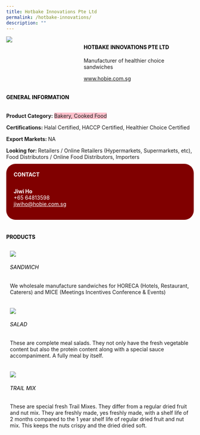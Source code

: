```yaml
--- 
title: Hotbake Innovations Pte Ltd 
permalink: /hotbake-innovations/ 
description: ""
--- 
```

<div class="flex-paragraph"> 
<p style="text-transform: uppercase">
</p>
</div> 
<div class="flex-container" style="display: flex; flex-wrap: wrap;"> 
<div class="card sgds" style="flex: 1 1 40%; display: block;">
<img src="https://drive.google.com/u/0/uc?id=1bWopWtDwgtFrI45KhNXKHyRhZZ-2qdFU&amp;export=download">
</div> 
<div class="card-sgds" style="flex: 1 1 58%; display: block; margin-left: 3px"> 
<h4 style="text-transform: uppercase; color: black;">
<b>Hotbake Innovations Pte Ltd
</b>
</h4> 
<p>Manufacturer of healthier choice sandwiches
</p> 
<p>
<a href="https://www.hobie.com.sg" target="_blank">www.hobie.com.sg
</a>
</p> 
</div> 
</div> 
<h4 style="text-transform: uppercase; color: black;">
<b>General Information
</b>
</h4> 
<div class="flex-container" style="display: flex; flex-wrap: wrap;"> 
<div class="card sgds" style="flex: 1 1 65%; display: block; align-self: stretch"> 
<div class="flex-paragraph"> 
<p>
<b>Product Category: 
</b>
<span style="background-color: pink; border-radius: 10 px;">Bakery, Cooked Food
</span>
</p> 
<p>
<b>Certifications: 
</b> Halal Certified, HACCP Certified, Healthier Choice Certified
</p> 
<p>
<b>Export Markets: 
</b>NA
</p> 
<p style="margin-bottom: 10px;">
<b>Looking for: 
</b>Retailers / Online Retailers (Hypermarkets, Supermarkets, etc), Food Distributors / Online Food Distributors, Importers
</p> 
</div> 
</div> 
<div class="card sgds" style="flex: 1 1 35%; padding: 10px; display: block; background-color: maroon; border-radius: 25px; align-self: center;"> 
<h4 style="color: white; margin-top: 10px; margin-left: 10px;">CONTACT
</h4> 
<div class="flex-paragraph"> 
<p style="padding: 10px; color: white;">
<b>Jiwi Ho
</b>
<br>+65 64813598
<br>
<a href="mailto:jiwiho@hobie.com.sg" style="color: white;">jiwiho@hobie.com.sg
</a>
</p> 
</div> 
</div> 
</div> 
<br> 
<h4 style="text-transform: uppercase; color: black;">
<b>products
</b>
</h4> 
<div style="display: flex; flex-wrap: wrap;"> 
<div class="card sgds" style="flex: 1 1 47%; margin: 10px; display: block;"> 
<div class="flex-image" style="display: block;">
<img src="https://drive.google.com/uc?id=1MrUkKrQIFc1Ro1oOBw4fzVp0OwscXaFE&export=download">
</div> 
<div class="flex-paragraph"> 
<h6 style="text-transform: uppercase; color: black;">Sandwich
</h6> 
<p>We wholesale manufacture sandwiches for HORECA (Hotels, Restaurant, Caterers) and MICE (Meetings Incentives Conference & Events)
</p>
</div> 
</div> 
<div class="card sgds" style="flex: 1 1 47%; margin: 10px; display: block;"> 
<div class="flex-image" style="display: block;">
<img src="https://drive.google.com/uc?id=1mlQHTOTkuRPChupM3MrBv0-gy7s2-a4U&export=download">
</div> 
<div class="flex-paragraph"> 
<h6 style="text-transform: uppercase; color: black;"> Salad
</h6> 
<p>These are complete meal salads. They not only have the fresh vegetable content but also the protein content along with a special sauce accompaniment. A fully meal by itself.
</p>
</div> 
</div> 
<div class="card sgds" style="flex: 1 1 47%; margin: 10px; display: block;"> 
<div class="flex-image" style="display: block;">
<img src="https://drive.google.com/uc?id=1kkl0J_g4TWKPykxvpoI9J3R9nc8S_-3G&export=download">
</div> 
<div class="flex-paragraph"> 
<h6 style="text-transform: uppercase; color: black;">Trail Mix
</h6> 
<p>These are special fresh Trail Mixes. They differ from a regular dried fruit and nut mix. They are freshly made, yes freshly made, with a shelf life of 2 months compared to the 1 year shelf life of regular dried fruit and nut mix. This keeps the nuts crispy and the dried dried soft.
</p>
</div> 
</div> 
</div>